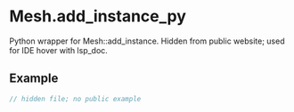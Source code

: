 # Mesh.add_instance_py

Python wrapper for Mesh::add_instance.
Hidden from public website; used for IDE hover with lsp_doc.

## Example

```rust
// hidden file; no public example
```
